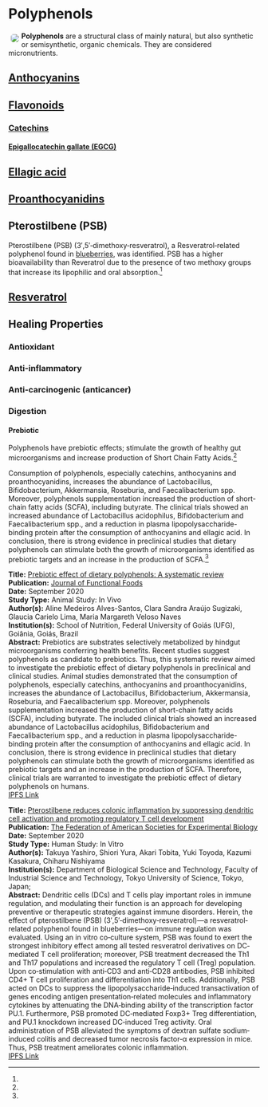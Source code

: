 # Polyphenols

<img src="https://res.cloudinary.com/alchemist-cookbook/image/upload/w_200,f_auto/healing-items/anthocyanins.jpg" style="border-radius: 5px; float:left; margin: 5px;">**Polyphenols** are a structural class of mainly natural, but also synthetic or semisynthetic, organic chemicals.  They are considered micronutrients.

## [Anthocyanins](../anthocyanins)

## [Flavonoids](../flavoinoids)

### [Catechins](../catechins)

#### [Epigallocatechin gallate (EGCG)](../epigallocatechin-gallate)

## [Ellagic acid](../ellagic-acid)

## [Proanthocyanidins](../proanthocyanidins)

## Pterostilbene (PSB)

Pterostilbene (PSB) (3′,5′‐dimethoxy‐resveratrol), a Resveratrol‐related polyphenol found in [blueberries](../blueberry), was identified. PSB has a higher bioavailability than Reveratrol due to the presence of two methoxy groups that increase its lipophilic and oral absorption.[^2]

## [Resveratrol](../resveratrol)

## Healing Properties

### Antioxidant

### Anti‐inflammatory

### Anti‐carcinogenic (anticancer)

### Digestion

#### Prebiotic

Polyphenols have prebiotic effects; stimulate the growth of healthy gut microorganisms and increase production of Short Chain Fatty Acids.[^1]

Consumption of polyphenols, especially catechins, anthocyanins and proanthocyanidins, increases the abundance of Lactobacillus, Bifidobacterium, Akkermansia, Roseburia, and Faecalibacterium spp. Moreover, polyphenols supplementation increased the production of short-chain fatty acids (SCFA), including butyrate. The clinical trials showed an increased abundance of Lactobacillus acidophilus, Bifidobacterium and Faecalibacterium spp., and a reduction in plasma lipopolysaccharide-binding protein after the consumption of anthocyanins and ellagic acid. In conclusion, there is strong evidence in preclinical studies that dietary polyphenols can stimulate both the growth of microorganisms identified as prebiotic targets and an increase in the production of SCFA.[^1]

[^1]: 
**Title:** [Prebiotic effect of dietary polyphenols: A systematic review](https://doi.org/10.1016/j.jff.2020.104169)<br>
**Publication:** [Journal of Functional Foods](https://www.sciencedirect.com/science/journal/17564646)<br>
**Date:** September 2020<br>
**Study Type:** Animal Study: In Vivo<br>
**Author(s):** Aline Medeiros Alves-Santos, Clara Sandra Araújo Sugizaki, Glaucia Carielo Lima, Maria Margareth Veloso Naves<br>
**Institution(s):** School of Nutrition, Federal University of Goiás (UFG), Goiânia, Goiás, Brazil<br>
**Abstract:** Prebiotics are substrates selectively metabolized by hindgut microorganisms conferring health benefits. Recent studies suggest polyphenols as candidate to prebiotics. Thus, this systematic review aimed to investigate the prebiotic effect of dietary polyphenols in preclinical and clinical studies. Animal studies demonstrated that the consumption of polyphenols, especially catechins, anthocyanins and proanthocyanidins, increases the abundance of Lactobacillus, Bifidobacterium, Akkermansia, Roseburia, and Faecalibacterium spp. Moreover, polyphenols supplementation increased the production of short-chain fatty acids (SCFA), including butyrate. The included clinical trials showed an increased abundance of Lactobacillus acidophilus, Bifidobacterium and Faecalibacterium spp., and a reduction in plasma lipopolysaccharide-binding protein after the consumption of anthocyanins and ellagic acid. In conclusion, there is strong evidence in preclinical studies that dietary polyphenols can stimulate both the growth of microorganisms identified as prebiotic targets and an increase in the production of SCFA. Therefore, clinical trials are warranted to investigate the prebiotic effect of dietary polyphenols on humans.<br>
[IPFS Link](https://ipfs.io/ipfs/QmNgeSCwFcTxatFxLxr7xvfr38Y3ydWxjZtGfSftDXmWXR)

[^2]: 
**Title:** [Pterostilbene reduces colonic inflammation by suppressing dendritic cell activation and promoting regulatory T cell development](https://doi.org/10.1096/fj.202001502R)<br>
**Publication:** [The Federation of American Societies for Experimental Biology](https://faseb.onlinelibrary.wiley.com/journal/15306860)<br>
**Date:** September 2020<br>
**Study Type:** Human Study: In Vitro<br>
**Author(s):** Takuya Yashiro, Shiori Yura, Akari Tobita, Yuki Toyoda, Kazumi Kasakura, Chiharu Nishiyama<br>
**Institution(s):** Department of Biological Science and Technology, Faculty of Industrial Science and Technology, Tokyo University of Science, Tokyo, Japan; <br>
**Abstract:** Dendritic cells (DCs) and T cells play important roles in immune regulation, and modulating their function is an approach for developing preventive or therapeutic strategies against immune disorders. Herein, the effect of pterostilbene (PSB) (3′,5′‐dimethoxy‐resveratrol)—a resveratrol‐related polyphenol found in blueberries—on immune regulation was evaluated. Using an in vitro co‐culture system, PSB was found to exert the strongest inhibitory effect among all tested resveratrol derivatives on DC‐mediated T cell proliferation; moreover, PSB treatment decreased the Th1 and Th17 populations and increased the regulatory T cell (Treg) population. Upon co‐stimulation with anti‐CD3 and anti‐CD28 antibodies, PSB inhibited CD4+ T cell proliferation and differentiation into Th1 cells. Additionally, PSB acted on DCs to suppress the lipopolysaccharide‐induced transactivation of genes encoding antigen presentation‐related molecules and inflammatory cytokines by attenuating the DNA‐binding ability of the transcription factor PU.1. Furthermore, PSB promoted DC‐mediated Foxp3+ Treg differentiation, and PU.1 knockdown increased DC‐induced Treg activity. Oral administration of PSB alleviated the symptoms of dextran sulfate sodium‐induced colitis and decreased tumor necrosis factor‐α expression in mice. Thus, PSB treatment ameliorates colonic inflammation.<br>
[IPFS Link](https://ipfs.io/ipfs/QmSSjsUTxYyeVxZZ2bcv27JZEgV5GYLtyWunPfiz1gpYqY)

<!-- [^1]: 
**Title:** [ ]( )<br>
**Publication:** [ ]( )<br>
**Date:** <br>
**Study Type:** Animal Study, Commentary, Human Study: In Vitro - In Vivo - In Silico, Human: Case Report, Meta Analysis, Review<br>
**Author(s):** <br>
**Institution(s):** <br>
**Abstract:** <br>
[IPFS Link](https://ipfs.io/ipfs/) -->